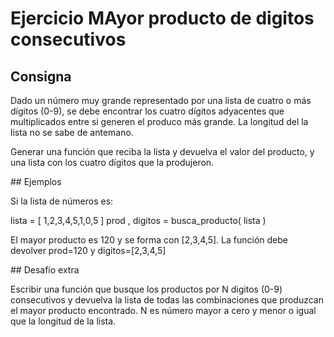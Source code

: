 # Ejercicio MAyor producto de digitos consecutivos

## Consigna

Dado un número muy grande representado por una lista de cuatro o más dígitos (0-9), se debe encontrar los cuatro dígitos adyacentes que multiplicados entre si generen el produco más grande. La longitud del la lista no se sabe de antemano.

Generar una función que reciba la lista y devuelva el valor del producto, y una lista con los cuatro dígitos que la produjeron.

## Ejemplos

Si la lista de números es:

lista =  [  1,2,3,4,5,1,0,5  ]
prod , digitos = busca_producto( lista )

El mayor producto es 120 y se forma con [2,3,4,5]. La función debe devolver prod=120 y digitos=[2,3,4,5]

## Desafío extra

Escribir una función que busque los productos por N digitos (0-9) consecutivos y devuelva la lista de todas las combinaciones que produzcan el mayor producto encontrado.
N es número mayor a cero y menor o igual que la longitud de la lista. 